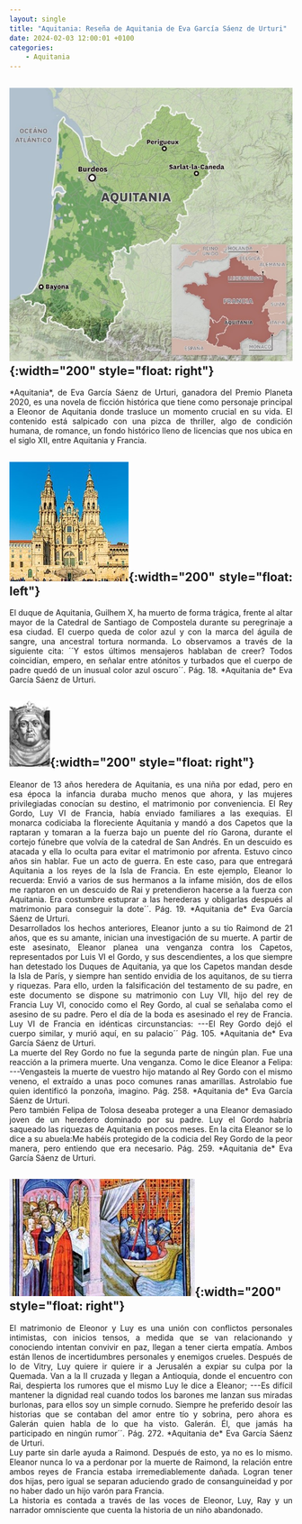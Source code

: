 ```yaml
---
layout: single
title: "Aquitania: Reseña de Aquitania de Eva García Sáenz de Urturi"
date: 2024-02-03 12:00:01 +0100
categories: 
    - Aquitania
---
```

![Aquitania en el Siglo XII](/assets/img/4eb0d717-d74e-4813-a0bb-2c9e3ba47cbe.jpg){:width="200" style="float: right"} 
---
<div align="justify">*Aquitania*, de Eva García Sáenz de
Urturi, ganadora del Premio Planeta 2020, es una novela de ficción
histórica que tiene como personaje principal a Eleonor de Aquitania
donde trasluce un momento crucial en su vida. El contenido está
salpicado con una pizca de thriller, algo de condición humana, de
romance, un fondo histórico lleno de licencias que nos ubica en el siglo
XII, entre Aquitania y Francia.

![Catedral de Santiago de Compostela](/assets/img/4e88c1d1-c11c-4a44-98a2-89c3025a8cd7.jpg){:width="200" style="float: left"}
---
<div align="justify">El duque de Aquitania, Guilhem X, ha
muerto de forma trágica, frente al altar mayor de la Catedral de
Santiago de Compostela durante su peregrinaje a esa ciudad. El cuerpo
queda de color azul y con la marca del águila de sangre, una ancestral
tortura normanda. Lo observamos a través de la siguiente cita: ´´Y
estos últimos mensajeros hablaban de creer? Todos coincidían, empero, en
señalar entre atónitos y turbados que el cuerpo de padre quedó de un
inusual color azul oscuro´´. Pág. 18. *Aquitania de* Eva García
Sáenz de Urturi.

![Luy VI](/assets/img/f84b42ec-5942-4a36-9337-73ddb79aacbe.jpg){:width="200" style="float: right"}
---
<div align="justify">Eleanor de 13 años heredera de Aquitania, es una niña por edad, pero en
esa época la infancia duraba mucho menos que ahora, y las mujeres
privilegiadas conocían su destino, el matrimonio por conveniencia. El
Rey Gordo, Luy VI de Francia, había enviado familiares a las exequias.
El monarca codiciaba la floreciente Aquitania y mandó a dos Capetos que
la raptaran y tomaran a la fuerza bajo un puente del río Garona, durante
el cortejo fúnebre que volvía de la catedral de San Andrés. En un
descuido es atacada y ella lo oculta para evitar el matrimonio por
afrenta. Estuvo cinco años sin hablar. Fue un acto de guerra. En este
caso, para que entregará Aquitania a los reyes de la Isla de Francia. En
este ejemplo, Eleanor lo recuerda: Envió a varios de sus hermanos
a la infame misión, dos de ellos me raptaron en un descuido de Rai y
pretendieron hacerse a la fuerza con Aquitania. Era costumbre estuprar a
las herederas y obligarlas después al matrimonio para conseguir la
dote´´. Pág. 19. *Aquitania de* Eva García Sáenz de Urturi.

<div align="justify">Desarrollados los hechos anteriores, Eleanor junto a su tío Raimond de
21 años, que es su amante, inician una investigación de su muerte. A
partir de este asesinato, Eleanor planea una venganza contra los
Capetos, representados por Luis VI el Gordo, y sus descendientes, a los
que siempre han detestado los Duques de Aquitania, ya que los Capetos
mandan desde la Isla de París, y siempre han sentido envidia de los
aquitanos, de su tierra y riquezas. Para ello, urden la falsificación
del testamento de su padre, en este documento se dispone su matrimonio
con Luy VII, hijo del rey de Francia Luy VI, conocido como el Rey Gordo,
al cual se señalaba como el asesino de su padre. Pero el día de la boda
es asesinado el rey de Francia. Luy VI de Francia en idénticas
circunstancias: ---El Rey Gordo dejó el cuerpo similar, y murió
aquí, en su palacio´´ Pág. 105. *Aquitania de* Eva García Sáenz de
Urturi.

<div align="justify">La muerte del Rey Gordo no fue la segunda parte de ningún plan. Fue una
reacción a la primera muerte. Una venganza. Como le dice Eleanor a
Felipa: ---Vengasteis la muerte de vuestro hijo matando al Rey
Gordo con el mismo veneno, el extraído a unas poco comunes ranas
amarillas. Astrolabio fue quien identificó la ponzoña, imagino.
Pág. 258. *Aquitania de* Eva García Sáenz de Urturi.

<div align="justify">Pero también Felipa de Tolosa deseaba proteger a una Eleanor demasiado
joven de un heredero dominado por su padre. Luy el Gordo habría saqueado
las riquezas de Aquitania en pocos meses. En la cita Eleanor se lo dice
a su abuela:Me habéis protegido de la codicia del Rey Gordo de la
peor manera, pero entiendo que era necesario. Pág. 259. *Aquitania
de* Eva García Sáenz de Urturi.


![Matrimonio de Eleanor y Luis VII](/assets/img/4659bdb0-d31d-4f46-94b1-38ed2834ecc9.jpg){:width="200" style="float: right"}
---
<div align="justify">El matrimonio de Eleonor y Luy es una unión con conflictos personales intimistas, con inicios tensos, a medida que se van relacionando y conociendo intentan convivir en paz, llegan a
tener cierta empatía. Ambos están llenos de incertidumbres personales y
enemigos crueles. Después de lo de Vitry, Luy quiere ir quiere ir a
Jerusalén a expiar su culpa por la Quemada. Van a la II cruzada y llegan
a Antioquia, donde el encuentro con Rai, despierta los rumores que el
mismo Luy le dice a Eleanor; ---Es difícil mantener la dignidad
real cuando todos los barones me lanzan sus miradas burlonas, para ellos
soy un simple cornudo. Siempre he preferido desoír las historias que se
contaban del amor entre tío y sobrina, pero ahora es Galerán quien habla
de lo que ha visto. Galerán. Él, que jamás ha participado en ningún
rumor´´. Pág. 272. *Aquitania de* Eva García Sáenz de Urturi.

<div align="justify">Luy parte sin darle ayuda a Raimond. Después de esto, ya no es lo mismo.
Eleanor nunca lo va a perdonar por la muerte de Raimond, la relación
entre ambos reyes de Francia estaba irremediablemente dañada. Logran
tener dos hijas, pero igual se separan aduciendo grado de
consanguineidad y por no haber dado un hijo varón para Francia.

<div align="justify">La historia es contada a través de las voces de Eleonor, Luy, Ray y un
narrador omnisciente que cuenta la historia de un niño abandonado.
